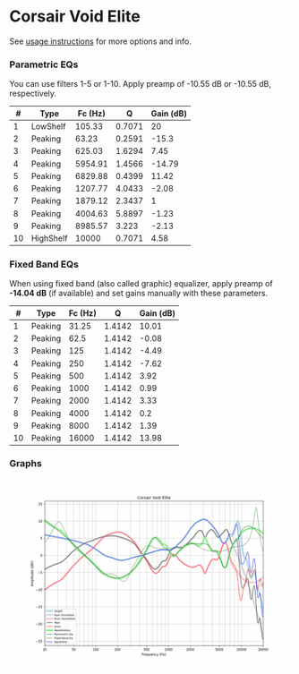# Corsair Void Elite
See [usage instructions](https://github.com/jaakkopasanen/AutoEq#usage) for more options and info.

### Parametric EQs
You can use filters 1-5 or 1-10. Apply preamp of -10.55 dB or -10.55 dB, respectively.

|   # | Type      |   Fc (Hz) |      Q |   Gain (dB) |
|-----|-----------|-----------|--------|-------------|
|   1 | LowShelf  |    105.33 | 0.7071 |       20    |
|   2 | Peaking   |     63.23 | 0.2591 |      -15.3  |
|   3 | Peaking   |    625.03 | 1.6294 |        7.45 |
|   4 | Peaking   |   5954.91 | 1.4566 |      -14.79 |
|   5 | Peaking   |   6829.88 | 0.4399 |       11.42 |
|   6 | Peaking   |   1207.77 | 4.0433 |       -2.08 |
|   7 | Peaking   |   1879.12 | 2.3437 |        1    |
|   8 | Peaking   |   4004.63 | 5.8897 |       -1.23 |
|   9 | Peaking   |   8985.57 | 3.223  |       -2.13 |
|  10 | HighShelf |  10000    | 0.7071 |        4.58 |

### Fixed Band EQs
When using fixed band (also called graphic) equalizer, apply preamp of **-14.04 dB** (if available) and set gains manually with these parameters.

|   # | Type    |   Fc (Hz) |      Q |   Gain (dB) |
|-----|---------|-----------|--------|-------------|
|   1 | Peaking |     31.25 | 1.4142 |       10.01 |
|   2 | Peaking |     62.5  | 1.4142 |       -0.08 |
|   3 | Peaking |    125    | 1.4142 |       -4.49 |
|   4 | Peaking |    250    | 1.4142 |       -7.62 |
|   5 | Peaking |    500    | 1.4142 |        3.92 |
|   6 | Peaking |   1000    | 1.4142 |        0.99 |
|   7 | Peaking |   2000    | 1.4142 |        3.33 |
|   8 | Peaking |   4000    | 1.4142 |        0.2  |
|   9 | Peaking |   8000    | 1.4142 |        1.39 |
|  10 | Peaking |  16000    | 1.4142 |       13.98 |

### Graphs
![](./Corsair%20Void%20Elite.png)
